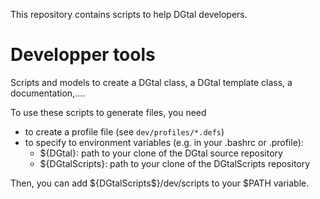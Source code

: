 This repository contains scripts to help DGtal developers.

Developper tools
================

   Scripts and models to create a DGtal class, a DGtal template class, a documentation,....

   To use these scripts to generate files, you need 
   - to create a profile file (see ```dev/profiles/*.defs```) 
   - to specify to environment variables (e.g. in your .bashrc or .profile):
     - ${DGtal}: path to your clone of the DGtal source repository
     - ${DGtalScripts}: path to your clone of the DGtalScripts repository

   Then, you can add ${DGtalScripts$}/dev/scripts to your $PATH variable.

     
